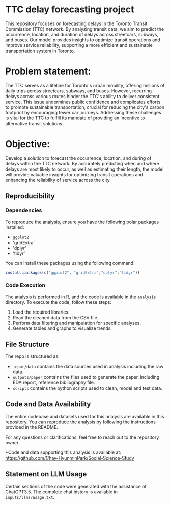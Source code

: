 # TTC delay forecasting project

This repository focuses on forecasting delays in the Toronto Transit Commission (TTC) network. By analyzing transit data, we aim to predict the occurrence, location, and duration of delays across streetcars, subways, and buses. Our model provides insights to optimize transit operations and improve service reliability, supporting a more efficient and sustainable transportation system in Toronto.

# Problem statement: 
The TTC serves as a lifeline for Toronto's urban mobility, offering millions of daily trips across streetcars, subways, and buses. However, recurring delays across various routes hinder the TTC's ability to deliver consistent service. This issue undermines public confidence and complicates efforts to promote sustainable transportation, crucial for reducing the city's carbon footprint by encouraging fewer car journeys. Addressing these challenges is vital for the TTC to fulfill its mandate of providing an incentive to alternative transit solutions. 

# Objective: 
Develop a solution to forecast the occurrence, location, and during of delays within the TTC network. By accurately predicting when and where delays are most likely to occur, as well as estimating their length, the model will provide valuable insights for optimizing transit operations and enhancing the reliability of service across the city.

## Reproducibility

### Dependencies
To reproduce the analysis, ensure you have the following polar packages installed:

- `ggplot2`
- 'gridExtra'
- 'dplyr'
- 'tidyr'

You can install these packages using the following command:

```R
install.packages(c("ggplot2", "gridExtra","dplyr","tidyr"))
```

### Code Execution
The analysis is performed in R, and the code is available in the `analysis` directory. To execute the code, follow these steps:

1. Load the required libraries.
2. Read the cleaned data from the CSV file.
3. Perform data filtering and manipulation for specific analyses.
4. Generate tables and graphs to visualize trends.


## File Structure

The repo is structured as:

-   `input/data` contains the data sources used in analysis including the raw data.
-   `outputs/paper` contains the files used to generate the paper, including EDA report, reference bibliography file.
-   `scripts` contains the python scripts used to clean, model and test data.
  


## Code and Data Availability

The entire codebase and datasets used for this analysis are available in this repository. You can reproduce the analysis by following the instructions provided in the README.

For any questions or clarifications, feel free to reach out to the repository owner.

*Code and data supporting this analysis is available at: https://github.com/Chay-HyunminPark/Social-Science-Study

## Statement on LLM Usage
Certain sections of the code were generated with the assistance of ChatGPT3.5. The complete chat history is available in `inputs/llms/usage.txt`. 

